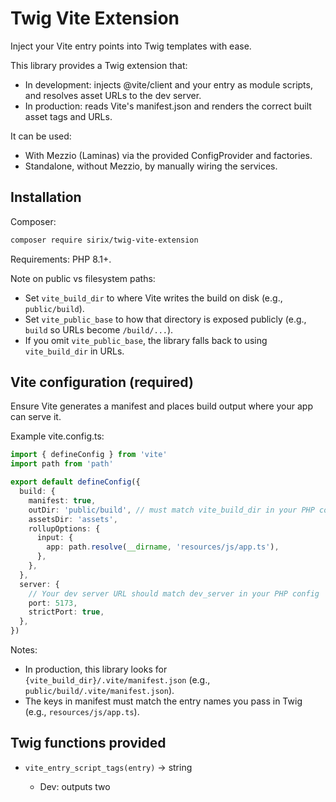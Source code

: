 # Twig Vite Extension

Inject your Vite entry points into Twig templates with ease.

This library provides a Twig extension that:
- In development: injects @vite/client and your entry as module scripts, and resolves asset URLs to the dev server.
- In production: reads Vite's manifest.json and renders the correct built asset tags and URLs.

It can be used:
- With Mezzio (Laminas) via the provided ConfigProvider and factories.
- Standalone, without Mezzio, by manually wiring the services.


## Installation

Composer:

```bash
composer require sirix/twig-vite-extension
```

Requirements: PHP 8.1+.

Note on public vs filesystem paths:
- Set `vite_build_dir` to where Vite writes the build on disk (e.g., `public/build`).
- Set `vite_public_base` to how that directory is exposed publicly (e.g., `build` so URLs become `/build/...`).
- If you omit `vite_public_base`, the library falls back to using `vite_build_dir` in URLs.


## Vite configuration (required)

Ensure Vite generates a manifest and places build output where your app can serve it.

Example vite.config.ts:

```ts
import { defineConfig } from 'vite'
import path from 'path'

export default defineConfig({
  build: {
    manifest: true,
    outDir: 'public/build', // must match vite_build_dir in your PHP config
    assetsDir: 'assets',
    rollupOptions: {
      input: {
        app: path.resolve(__dirname, 'resources/js/app.ts'),
      },
    },
  },
  server: {
    // Your dev server URL should match dev_server in your PHP config
    port: 5173,
    strictPort: true,
  },
})
```

Notes:
- In production, this library looks for `{vite_build_dir}/.vite/manifest.json` (e.g., `public/build/.vite/manifest.json`).
- The keys in manifest must match the entry names you pass in Twig (e.g., `resources/js/app.ts`).


## Twig functions provided

- `vite_entry_script_tags(entry)` → string
  - Dev: outputs two <script type="module"> tags (@vite/client and your entry).
  - Prod: outputs a single <script type="module"> tag for the built file and <link rel="modulepreload"> tags for imports.
  - Output is marked safe for HTML.

- `vite_entry_link_tags(entry)` → string
  - Dev: returns empty string (CSS is injected by Vite in dev).
  - Prod: outputs one or multiple <link rel="stylesheet"> tags for CSS emitted by the entry.
  - Output is marked safe for HTML.

- `vite_asset(path)` → string
  - Dev: returns `${dev_server}/${path}` (slashes handled), so assets are served from the Vite dev server.
  - Prod: resolves `path` via the manifest and returns a URL based on `vite_public_base` when set, otherwise `vite_build_dir`.
  - If `path` is not found in manifest (e.g., a static image not processed by Vite), it returns the original `path` unchanged.

### Examples

Twig:
```
{# Entry points #}
{{ vite_entry_script_tags('resources/js/app.ts') }}
{{ vite_entry_link_tags('resources/js/app.ts') }}

{# Referencing a processed asset from manifest #}
<img src="{{ vite_asset('resources/js/app.ts') }}" alt="app js as URL">

{# Referencing a static file that Vite did not fingerprint #}
<img src="{{ vite_asset('images/logo.svg') }}" alt="Logo">
```

Notes:
- In production, if you want URLs like `/build/...` (without `public/`), configure `vite_public_base: 'build'`.
- If you set `vite_public_base` to the same value as `vite_build_dir`, URLs will look like filesystem paths (used by our tests).


## Configuration options

Options map to `Sirix\TwigViteExtension\Vite\ViteOptions`:

- `is_dev_mode` (bool) — default: `false`
- `vite_build_dir` (string|null) — default: `public/build` (filesystem directory where Vite writes the build)
- `vite_public_base` (string|null) — default: `build` (public URL base used when rendering tags/URLs; if null, falls back to `vite_build_dir`)
- `dev_server` (string|null) — default: `http://localhost:5173`

Behavior:
- In production (`is_dev_mode = false`), the library loads the manifest once from `{vite_build_dir}/.vite/manifest.json`.
- In production, public URLs are built using `vite_public_base` when set, otherwise `vite_build_dir`.


## Usage with Mezzio (Laminas)

This package ships a `ConfigProvider` that registers all required factories.

1) Enable configuration (if you use laminas-component-installer, this is automatic). Otherwise, ensure your `composer.json` has:

```json
{
  "extra": {
    "laminas": {
      "config-provider": "Sirix\\TwigViteExtension\\ConfigProvider"
    }
  }
}
```

2) Provide options in a config file, e.g. `config/autoload/vite.config.global.php`:

```php
<?php
return [
    'vite' => [
        'options' => [
            'is_dev_mode' => false,                      // set true in local/dev
            'vite_build_dir' => 'public/build',          // location of your build output (filesystem)
            'vite_public_base' => 'build',               // public base used for URLs, e.g. "/build"
            'dev_server' => 'http://localhost:5173',     // your vite dev server base URL
        ],
    ],
];
```

3) Register the Twig extension

Depending on how you wire Twig in Mezzio, you have two common options:

- If you use a Twig factory that honors a `twig.extensions` config key (e.g., mezzio-twigrenderer or a custom factory), add this:

```php
<?php
return [
    'twig' => [
        'extensions' => [
            Sirix\TwigViteExtension\Twig\ViteExtension::class,
        ],
    ],
];
```

4) Use in Twig templates

```twig
{# HTML head #}
{{ vite_entry_link_tags('resources/js/app.ts') }}

{# Before closing body #}
{{ vite_entry_script_tags('resources/js/app.ts') }}

```

Notes:
- You do not need `|raw` for the two tag-generating functions; they are marked HTML-safe.


## Usage without Mezzio (standalone Twig)

You can wire the extension manually:

```php
use Sirix\TwigViteExtension\Twig\ViteExtension;
use Sirix\TwigViteExtension\Vite\ViteOptions;
use Sirix\TwigViteExtension\Vite\ManifestProvider;
use Sirix\TwigViteExtension\Vite\CssTagRenderer;
use Sirix\TwigViteExtension\Vite\ScriptTagRenderer;
use Twig\Environment as TwigEnvironment;
use Twig\Loader\FilesystemLoader;

// 1) Configure
$isDev = ($_ENV['APP_ENV'] ?? 'prod') !== 'prod';
$options = new ViteOptions(
    isDevMode: $isDev,
    viteBuildDir: 'public/build',          // filesystem path (same as Vite outDir)
    devServer: 'http://localhost:5173',    // your Vite dev server
    // Use a shallow public base for URLs (omit "public/")
    // If you want full filesystem-like URLs in prod, set vitePublicBase to the same value as viteBuildDir
    vitePublicBase: 'build',
);

// 2) Build the services
$manifest = new ManifestProvider($options);
$css = new CssTagRenderer($manifest, $options);
$js = new ScriptTagRenderer($manifest, $options);
$viteExt = new ViteExtension($css, $js, new \Sirix\TwigViteExtension\Vite\AssetResolver($manifest, $options));

// 3) Register in Twig
$twig = new TwigEnvironment(new FilesystemLoader(__DIR__ . '/templates'));
$twig->addExtension($viteExt);

// 4) Render templates that call the functions
echo $twig->render('home.html.twig');
```

Twig template usage is the same as in the Mezzio section.

### Using `vite_asset` in templates

- Dev example: `{{ vite_asset('images/logo.svg') }}` → `http://localhost:5173/images/logo.svg`
- Prod example: with `vite_public_base: 'build'`, `{{ vite_asset('images/logo.svg') }}` → `/build/images/logo.svg` if present in manifest; otherwise returns `images/logo.svg`.
- To link to the JS file URL itself (rare), you may also pass the entry path: `{{ vite_asset('resources/js/app.ts') }}` which resolves to the built file URL in prod.


## Behavior details: dev vs prod

- Dev mode (`is_dev_mode = true`):
  - `vite_entry_script_tags(entry)` prints two module scripts: `@vite/client` and your entry from `dev_server`.
  - `vite_entry_link_tags(entry)` prints nothing (Vite handles CSS via HMR).

- Prod mode (`is_dev_mode = false`):
  - The library loads `{vite_build_dir}/.vite/manifest.json` once.
  - Public URLs are rendered using `vite_public_base` if provided (e.g., `/build/assets/...`), otherwise using `vite_build_dir`.
  - `vite_entry_script_tags(entry)` prints a module script to the built JS and modulepreload links for its imports.
  - `vite_entry_link_tags(entry)` prints stylesheet links for CSS emitted by the entry.


## Troubleshooting

- If nothing renders in prod, check that `manifest: true` is set and that the file exists at `{vite_build_dir}/.vite/manifest.json`.
- Ensure the entry name in Twig matches the manifest key (often your source path, e.g., `resources/js/app.ts`).
- In dev, verify `dev_server` matches where Vite is running (including protocol and port).
- If your production HTML shows URLs like `public/build/...` and you want `/build/...` instead, set `vite_public_base` to `build` (or your desired public base).
- `vite_asset` returns the original path if it’s missing in manifest. If you expect a fingerprinted URL, ensure the asset is imported somewhere so Vite processes it or add it to the manifest.


## Testing and quality

This repo includes PHPUnit tests.

Run the test suite:

```bash
composer test
```

Static analysis and code style tools are available via:

```bash
composer check
```

